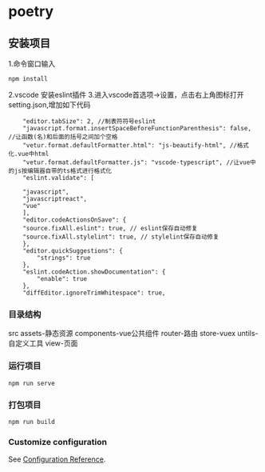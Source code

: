 # poetry

## 安装项目
1.命令窗口输入
```
npm install
```
2.vscode 安装eslint插件
3.进入vscode首选项->设置，点击右上角图标打开setting.json,增加如下代码
```
    "editor.tabSize": 2, //制表符符号eslint
    "javascript.format.insertSpaceBeforeFunctionParenthesis": false, //让函数(名)和后面的括号之间加个空格
    "vetur.format.defaultFormatter.html": "js-beautify-html", //格式化.vue中html
    "vetur.format.defaultFormatter.js": "vscode-typescript", //让vue中的js按编辑器自带的ts格式进行格式化
    "eslint.validate": [

    "javascript",
    "javascriptreact",
    "vue"
    ],
    "editor.codeActionsOnSave": {
    "source.fixAll.eslint": true, // eslint保存自动修复
    "source.fixAll.stylelint": true, // stylelint保存自动修复
    },
    "editor.quickSuggestions": {
        "strings": true
    },
    "eslint.codeAction.showDocumentation": {
        "enable": true
    },
    "diffEditor.ignoreTrimWhitespace": true,
```

### 目录结构
src
    assets-静态资源
    components-vue公共组件
    router-路由
    store-vuex
    untils-自定义工具
    view-页面

### 运行项目
```
npm run serve
```

### 打包项目
```
npm run build
```

### Customize configuration
See [Configuration Reference](https://cli.vuejs.org/config/).
